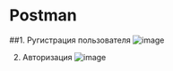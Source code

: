 # Postman

##1. Ругистрация пользователя
![image](https://github.com/Uriy89/Postman/assets/29130896/63de89f7-14b6-4d43-87a5-e852dc1fd9e0)

2. Авторизация
![image](https://github.com/Uriy89/Postman/assets/29130896/8e9141c6-14e5-4743-bd61-40446c82c591)
